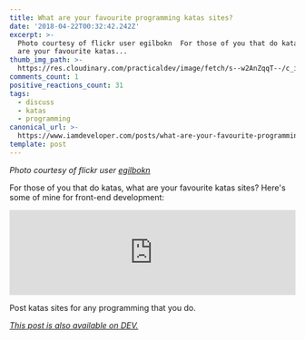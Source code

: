 ```yaml
---
title: What are your favourite programming katas sites?
date: '2018-04-22T00:32:42.242Z'
excerpt: >-
  Photo courtesy of flickr user egilbokn  For those of you that do katas, what
  are your favourite katas...
thumb_img_path: >-
  https://res.cloudinary.com/practicaldev/image/fetch/s--w2AnZqqT--/c_imagga_scale,f_auto,fl_progressive,h_420,q_auto,w_1000/https://thepracticaldev.s3.amazonaws.com/i/qlvdfwxlexb8f27jy7c1.jpg
comments_count: 1
positive_reactions_count: 31
tags:
  - discuss
  - katas
  - programming
canonical_url: >-
  https://www.iamdeveloper.com/posts/what-are-your-favourite-programming-katas-site-ke2/
template: post
---
```


_Photo courtesy of flickr user [egilbokn](https://www.flickr.com/photos/29069071@N00/213242132/in/photolist-jQVsu-4HSwnj-3nJhLE-Rk8YM-cGPCCj-3nDpKe-cGPCp1-ZmkmDB-7Y38tj-384fEd-Qp4JA-6maTGE-r5Yuy8-cGPCJm-jMjUhQ-rpsLdw-Ft6BgK-3nJkyj-6hjyUk-aQHgie-n4c66g-7UJs4W-e1HJvo-5dRuKB-9pok19-8SwbzX-aCggWk-8Sw9xr-3nJ9zC-zQgDA-6hoAgj-Ee2CCT-7kmRmm-Z1yJFh-74tGsq-8uRvzX-8Gp3Lb-eVYRiq-ah7z9w-5WfNUu-4HSAXq-7Byx3F-6DAk8h-3nDLRc-7XMp4T-7XQDbj-3nJeSG-9ocbQa-a4qD37-5WfQk5)_

For those of you that do katas, what are your favourite katas sites? Here's some of mine for front-end development:

<iframe class="liquidTag" src="https://dev.to/embed/twitter?args=892226421430652929" style="border: 0; width: 100%;"></iframe>

Post katas sites for any programming that you do.

_[This post is also available on DEV.](https://dev.to/nickytonline/what-are-your-favourite-programming-katas-site-ke2)_

<script>
const parent = document.getElementsByTagName('head')[0];
const script = document.createElement('script');
script.type = 'text/javascript';
script.src = 'https://cdnjs.cloudflare.com/ajax/libs/iframe-resizer/4.1.1/iframeResizer.min.js';
script.charset = 'utf-8';
script.onload = function() {
    window.iFrameResize({}, '.liquidTag');
};
parent.appendChild(script);
</script>
